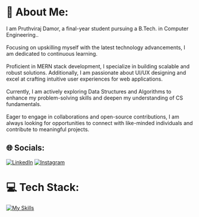 # 💫 About Me:
I am Pruthviraj Damor, a final-year student pursuing a B.Tech. in Computer Engineering..<br><br>Focusing on upskilling myself with the latest technology advancements, I am dedicated to continuous learning.<br><br>Proficient in MERN stack development, I specialize in building scalable and robust solutions. Additionally, I am passionate about UI/UX designing and excel at crafting intuitive user experiences for web applications.<br><br>Currently, I am actively exploring Data Structures and Algorithms to enhance my problem-solving skills and deepen my understanding of CS fundamentals.<br><br>Eager to engage in collaborations and open-source contributions, I am always looking for opportunities to connect with like-minded individuals and contribute to meaningful projects.

## 🌐 Socials:
[![LinkedIn](https://skillicons.dev/icons?i=linkedin)](https://www.linkedin.com/in/pruthviraj-damor-7b1734262/)
[![Instagram](https://skillicons.dev/icons?i=instagram)](https://www.instagram.com/pruthviraj_577)

# 💻 Tech Stack:
[![My Skills](https://skillicons.dev/icons?i=c,java,python,html,css,js,nodejs,mongodb,react,nextjs,express,redux,tailwind,git,github,vscode,docker,aws,postman,linux,windows,bootstrap,appwrite,arduino,kali,vercel,netlify)](https://skillicons.dev)

